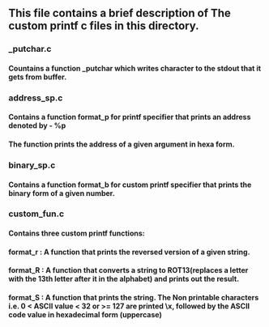## This file contains a brief description of The custom printf c files in this directory.
### _putchar.c
#### Countains a function _putchar which writes character to the stdout that it gets from buffer.
### address_sp.c
#### Contains a function format_p for printf specifier that prints an address denoted by - %p
#### The function prints the address of a given argument in hexa form.
### binary_sp.c
#### Contains a function format_b for custom printf specifier that prints the binary form of a given number.
### custom_fun.c
#### Contains three custom printf functions:
#### format_r : A function that prints the reversed version of a given string.
#### format_R : A function that converts a string to ROT13(replaces a letter with the 13th letter after it in the alphabet) and prints out the result.
#### format_S : A function that prints the string. The Non printable characters i.e. 0 < ASCII value < 32 or >= 127 are printed \x, followed by the ASCII code value in hexadecimal form (uppercase)
###